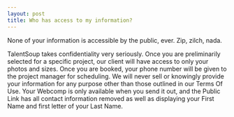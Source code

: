 ```yaml
---
layout: post
title: Who has access to my information? 
---
```


<p>None of your information is accessible by the public, ever. Zip, zilch, nada.</p>

<p>TalentSoup takes confidentiality very seriously. Once you are preliminarily selected for a specific project, our client will have access to only your photos and sizes. Once you are booked, your phone number will be given to the project manager for scheduling. We will never sell or knowingly provide your information for any purpose other than those outlined in our Terms Of Use. Your Webcomp is only available when you send it out, and the Public Link has all contact information removed as well as displaying your First Name and first letter of your Last Name.</p>
